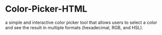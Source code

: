 # Color-Picker-HTML
a simple and interactive color picker tool that allows users to select a color and see the result in multiple formats (hexadecimal, RGB, and HSL).

